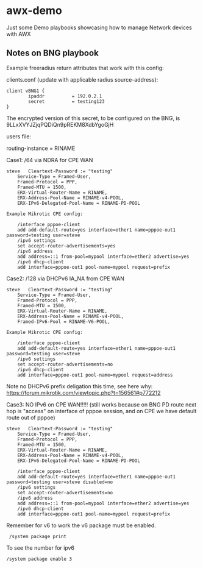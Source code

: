 # awx-demo

Just some Demo playbooks showcasing how to manage Network devices with AWX

Notes on BNG playbook
---------------------
Example freeradius return attributes that work with this config:

clients.conf (update with applicable radius source-address):

    client vBNG1 {
            ipaddr          = 192.0.2.1
            secret          = testing123
    }
    
The encrypted version of this secret, to be configured on the BNG, is $9$LLxXVYJZjqPQDiQn9pREKM8XdbYgoGjH


users file:

  routing-instance = RINAME

  Case1: /64 via NDRA for CPE WAN

    steve   Cleartext-Password := "testing"
        Service-Type = Framed-User,
        Framed-Protocol = PPP,
        Framed-MTU = 1500,
        ERX-Virtual-Router-Name = RINAME,
        ERX-Address-Pool-Name = RINAME-v4-POOL,
        ERX-IPv6-Delegated-Pool-Name = RINAME-PD-POOL

    Example Mikrotic CPE config:

        /interface pppoe-client
        add add-default-route=yes interface=ether1 name=pppoe-out1 password=testing user=steve
        /ipv6 settings
        set accept-router-advertisements=yes
        /ipv6 address
        add address=::1 from-pool=mypool interface=ether2 advertise=yes
        /ipv6 dhcp-client
        add interface=pppoe-out1 pool-name=mypool request=prefix

  Case2: /128 via DHCPv6 IA_NA from CPE WAN

    steve   Cleartext-Password := "testing"
        Service-Type = Framed-User,
        Framed-Protocol = PPP,
        Framed-MTU = 1500,
        ERX-Virtual-Router-Name = RINAME,
        ERX-Address-Pool-Name = RINAME-v4-POOL,
        Framed-IPv6-Pool = RINAME-V6-POOL,

    Example Mikrotic CPE config:

        /interface pppoe-client
        add add-default-route=yes interface=ether1 name=pppoe-out1 password=testing user=steve
        /ipv6 settings
        set accept-router-advertisements=no
        /ipv6 dhcp-client
        add interface=pppoe-out1 pool-name=mypool request=address

   Note no DHCPv6 prefix deligation this time, see here why:
   https://forum.mikrotik.com/viewtopic.php?t=156561#p772212

  Case3: NO IPv6 on CPE WAN!!!!!
         (still works because on BNG PD route next hop is "access" on interface of pppoe session,
          and on CPE we have default route out of pppoe)

    steve   Cleartext-Password := "testing"
        Service-Type = Framed-User,
        Framed-Protocol = PPP,
        Framed-MTU = 1500,
        ERX-Virtual-Router-Name = RINAME,
        ERX-Address-Pool-Name = RINAME-v4-POOL,
        ERX-IPv6-Delegated-Pool-Name = RINAME-PD-POOL

        /interface pppoe-client
        add add-default-route=yes interface=ether1 name=pppoe-out1 password=testing user=steve disabled=no
        /ipv6 settings
        set accept-router-advertisements=no
        /ipv6 address
        add address=::1 from-pool=mypool interface=ether2 advertise=yes
        /ipv6 dhcp-client
        add interface=pppoe-out1 pool-name=mypool request=prefix

    
Remember for v6 to work the v6 package must be enabled.

     /system package print
     
To see the number for ipv6

    /system package enable 3
